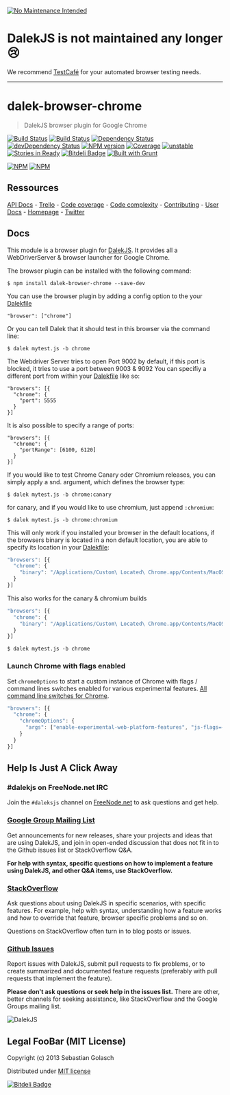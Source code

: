 [![No Maintenance Intended](http://unmaintained.tech/badge.svg)](http://unmaintained.tech/)

# DalekJS is not maintained any longer :cry:

We recommend [TestCafé](http://devexpress.github.io/testcafe/) for your automated browser testing needs.

---

dalek-browser-chrome
=====================

> DalekJS browser plugin for Google Chrome

[![Build Status](https://travis-ci.org/dalekjs/dalek-browser-chrome.png)](https://travis-ci.org/dalekjs/dalek-browser-chrome)
[![Build Status](https://drone.io/github.com/dalekjs/dalek-browser-chrome/status.png)](https://drone.io/github.com/dalekjs/dalek-browser-chrome/latest)
[![Dependency Status](https://david-dm.org/dalekjs/dalek-browser-chrome.png)](https://david-dm.org/dalekjs/dalek-browser-chrome)
[![devDependency Status](https://david-dm.org/dalekjs/dalek-browser-chrome/dev-status.png)](https://david-dm.org/dalekjs/dalek-browser-chrome#info=devDependencies)
[![NPM version](https://badge.fury.io/js/dalek-browser-chrome.png)](http://badge.fury.io/js/dalek-browser-chrome)
[![Coverage](http://dalekjs.com/package/dalek-browser-chrome/master/coverage/coverage.png)](http://dalekjs.com/package/dalek-browser-chrome/master/coverage/index.html)
[![unstable](https://rawgithub.com/hughsk/stability-badges/master/dist/unstable.svg)](http://github.com/hughsk/stability-badges)
[![Stories in Ready](https://badge.waffle.io/dalekjs/dalek-browser-chrome.png?label=ready)](https://waffle.io/dalekjs/dalek-browser-chrome)
[![Bitdeli Badge](https://d2weczhvl823v0.cloudfront.net/dalekjs/dalek-browser-chrome/trend.png)](https://bitdeli.com/free "Bitdeli Badge")
[![Built with Grunt](https://cdn.gruntjs.com/builtwith.png)](http://gruntjs.com/)

[![NPM](https://nodei.co/npm/dalek-browser-chrome.png)](https://nodei.co/npm/dalek-browser-chrome/)
[![NPM](https://nodei.co/npm-dl/dalek-browser-chrome.png)](https://nodei.co/npm/dalek-browser-chrome/)

## Ressources

[API Docs](http://dalekjs.com/package/dalek-browser-chrome/master/api/index.html) -
[Trello](https://trello.com/b/xhw6Jv7A/dalek-browser-chrome) -
[Code coverage](http://dalekjs.com/package/dalek-browser-chrome/master/coverage/index.html) -
[Code complexity](http://dalekjs.com/package/dalek-browser-chrome/master/complexity/index.html) -
[Contributing](https://github.com/dalekjs/dalek-browser-chrome/blob/master/CONTRIBUTING.md) -
[User Docs](http://dalekjs.com/docs/chrome.html) -
[Homepage](http://dalekjs.com) -
[Twitter](http://twitter.com/dalekjs)

## Docs

This module is a browser plugin for [DalekJS](//github.com/dalekjs/dalek).
It provides all a WebDriverServer & browser launcher for Google Chrome.

The browser plugin can be installed with the following command:

```
$ npm install dalek-browser-chrome --save-dev
```

You can use the browser plugin by adding a config option to the your [Dalekfile](/pages/config.html)

```
"browser": ["chrome"]
```

Or you can tell Dalek that it should test in this browser via the command line:

```
$ dalek mytest.js -b chrome
```

The Webdriver Server tries to open Port 9002 by default,
if this port is blocked, it tries to use a port between 9003 & 9092
You can specifiy a different port from within your [Dalekfile](/pages/config.html) like so:

```
"browsers": [{
  "chrome": {
    "port": 5555
  }
}]
```

It is also possible to specify a range of ports:

```
"browsers": [{
  "chrome": {
    "portRange": [6100, 6120]
  }
}]
```

If you would like to test Chrome Canary oder Chromium releases, you can simply apply a snd. argument,
which defines the browser type:

```
$ dalek mytest.js -b chrome:canary
```

for canary, and if you would like to use chromium, just append `:chromium`:

```
$ dalek mytest.js -b chrome:chromium
```

This will only work if you installed your browser in the default locations,
if the browsers binary is located in a non default location, you are able to specify
its location in your [Dalekfile](/pages/config.html):

```javascript
"browsers": [{
  "chrome": {
    "binary": "/Applications/Custom\ Located\ Chrome.app/Contents/MacOS/Google\ Chrome"
  }
}]
```

This also works for the canary & chromium builds

```javascript
"browsers": [{
  "chrome": {
    "binary": "/Applications/Custom\ Located\ Chrome.app/Contents/MacOS/Google\ Chrome"
  }
}]
```

```
$ dalek mytest.js -b chrome
```
### Launch Chrome with flags enabled

Set `chromeOptions` to start a custom instance of Chrome with flags / command lines switches enabled
for various experimental features. [All command line switches for Chrome](http://peter.sh/experiments/chromium-command-line-switches/).

```javascript
"browsers": [{
  "chrome": {
    "chromeOptions": {
      "args": ["enable-experimental-web-platform-features", "js-flags=--harmony"]
    }
  }
}]
```

## Help Is Just A Click Away

### #dalekjs on FreeNode.net IRC

Join the `#daleksjs` channel on [FreeNode.net](http://freenode.net) to ask questions and get help.

### [Google Group Mailing List](https://groups.google.com/forum/#!forum/dalekjs)

Get announcements for new releases, share your projects and ideas that are
using DalekJS, and join in open-ended discussion that does not fit in
to the Github issues list or StackOverflow Q&A.

**For help with syntax, specific questions on how to implement a feature
using DalekJS, and other Q&A items, use StackOverflow.**

### [StackOverflow](http://stackoverflow.com/questions/tagged/dalekjs)

Ask questions about using DalekJS in specific scenarios, with
specific features. For example, help with syntax, understanding how a feature works and
how to override that feature, browser specific problems and so on.

Questions on StackOverflow often turn in to blog posts or issues.

### [Github Issues](//github.com/dalekjs/dalek-browser-chrome/issues)

Report issues with DalekJS, submit pull requests to fix problems, or to
create summarized and documented feature requests (preferably with pull
requests that implement the feature).

**Please don't ask questions or seek help in the issues list.** There are
other, better channels for seeking assistance, like StackOverflow and the
Google Groups mailing list.

![DalekJS](https://raw.github.com/dalekjs/dalekjs.com/master/img/logo.png)

## Legal FooBar (MIT License)

Copyright (c) 2013 Sebastian Golasch

Distributed under [MIT license](https://github.com/dalekjs/dalek-browser-chrome/blob/master/LICENSE-MIT)


[![Bitdeli Badge](https://d2weczhvl823v0.cloudfront.net/dalekjs/dalek-browser-chrome/trend.png)](https://bitdeli.com/free "Bitdeli Badge")

